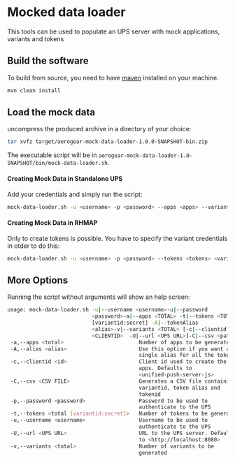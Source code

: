 # Mocked data loader

This tools can be used to populate an UPS server with mock applications, variants and tokens

## Build the software

To build from source, you need to have [maven](https://maven.apache.org/) installed on your machine.

```bash
mvn clean install
```

## Load the mock data

uncompress the produced archive in a directory of your choice:

```bash
tar xvfz target/aerogear-mock-data-loader-1.0.0-SNAPSHOT-bin.zip
```
The executable script will be in `aerogear-mock-data-loader-1.0-SNAPSHOT/bin/mock-data-loader.sh`.

#### Creating Mock Data in Standalone UPS

Add your credentials and simply run the script:

```bash
mock-data-loader.sh -u <username> -p <password> --apps <apps> --variants <variants> --tokens <tokens>
```

#### Creating Mock Data in RHMAP

Only to create tokens is possible. You have to specify the variant credentials in otder to do this:
```bash
mock-data-loader.sh -u <username> -p <password> --tokens <tokens> <variantId>:<secret>
```

## More Options

Running the script without arguments will show an help screen:

```bash
usage: mock-data-loader.sh -u|--username <username>-u|--password
                           <password>-a|--apps <TOTAL> -t|--tokens <TOTAL>
                           [variantid:secret] -A|--tokenAlias
                           <alias>-v|--variants <TOTAL> [-c|--clientid
                           <CLIENTID>  -U|--url <UPS URL>]-C|--csv <path>
 -a,--apps <total>                        Number of apps to be generated
 -A,--alias <alias>                       Use this option if you want a
                                          single alias for all the tokens
 -c,--clientid <id>                       Client id used to create the
                                          apps. Defaults to
                                          <unified-push-server-js>
 -C,--csv <CSV FILE>                      Generates a CSV file containing:
                                          variantid, token alias and
                                          tokenid
 -p,--password <password>                 Password to be used to
                                          authenticate to the UPS
 -t,--tokens <total [variantid:secret]>   Number of tokens to be generated
 -u,--username <username>                 Username to be used to
                                          authenticate to the UPS
 -U,--url <UPS URL>                       URL to the UPS server. Defaults
                                          to <http://localhost:8080>
 -v,--variants <total>                    Number of variants to be
                                          generated

```

